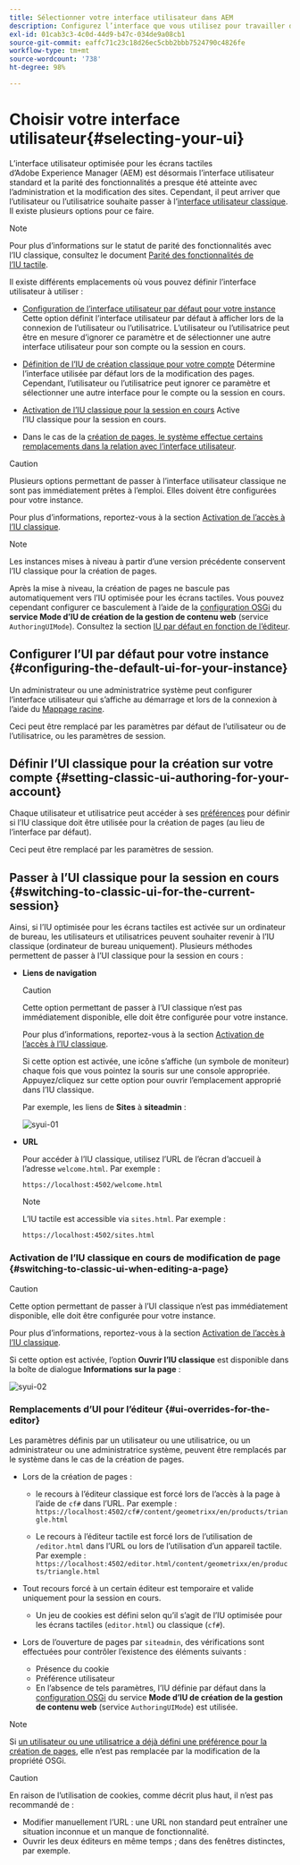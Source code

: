 ```yaml
---
title: Sélectionner votre interface utilisateur dans AEM
description: Configurez l’interface que vous utilisez pour travailler dans Adobe Experience Manager 6.5.
exl-id: 01cab3c3-4c0d-44d9-b47c-034de9a08cb1
source-git-commit: eaffc71c23c18d26ec5cbb2bbb7524790c4826fe
workflow-type: tm+mt
source-wordcount: '738'
ht-degree: 98%

---
```


# Choisir votre interface utilisateur{#selecting-your-ui}

L’interface utilisateur optimisée pour les écrans tactiles d’Adobe Experience Manager (AEM) est désormais l’interface utilisateur standard et la parité des fonctionnalités a presque été atteinte avec l’administration et la modification des sites. Cependant, il peut arriver que l’utilisateur ou l’utilisatrice souhaite passer à l’[interface utilisateur classique](/help/sites-classic-ui-authoring/classicui.md). Il existe plusieurs options pour ce faire.

>[!NOTE]
>
>Pour plus d’informations sur le statut de parité des fonctionnalités avec l’IU classique, consultez le document [Parité des fonctionnalités de l’IU tactile](/help/release-notes/touch-ui-features-status.md).

Il existe différents emplacements où vous pouvez définir l’interface utilisateur à utiliser :

* [Configuration de l’interface utilisateur par défaut pour votre instance](#configuring-the-default-ui-for-your-instance)
Cette option définit l’interface utilisateur par défaut à afficher lors de la connexion de l’utilisateur ou l’utilisatrice. L’utilisateur ou l’utilisatrice peut être en mesure d’ignorer ce paramètre et de sélectionner une autre interface utilisateur pour son compte ou la session en cours.

* [Définition de l’IU de création classique pour votre compte](/help/sites-authoring/select-ui.md#setting-classic-ui-authoring-for-your-account) 
Détermine l’interface utilisée par défaut lors de la modification des pages. Cependant, l’utilisateur ou l’utilisatrice peut ignorer ce paramètre et sélectionner une autre interface pour le compte ou la session en cours.

* [Activation de l’IU classique pour la session en cours](#switching-to-classic-ui-for-the-current-session)
Active l’IU classique pour la session en cours.

* Dans le cas de la [création de pages, le système effectue certains remplacements dans la relation avec l’interface utilisateur](#ui-overrides-for-the-editor).

>[!CAUTION]
>
>Plusieurs options permettant de passer à l’interface utilisateur classique ne sont pas immédiatement prêtes à l’emploi. Elles doivent être configurées pour votre instance.
>
>Pour plus d’informations, reportez-vous à la section [Activation de l’accès à l’IU classique](/help/sites-administering/enable-classic-ui.md).

>[!NOTE]
>
>Les instances mises à niveau à partir d’une version précédente conservent l’IU classique pour la création de pages.
>
>Après la mise à niveau, la création de pages ne bascule pas automatiquement vers l’IU optimisée pour les écrans tactiles. Vous pouvez cependant configurer ce basculement à l’aide de la [configuration OSGi](/help/sites-deploying/configuring-osgi.md) du **service Mode d’IU de création de la gestion de contenu web** (service `AuthoringUIMode`). Consultez la section [IU par défaut en fonction de l’éditeur](#ui-overrides-for-the-editor).

## Configurer l’UI par défaut pour votre instance {#configuring-the-default-ui-for-your-instance}

Un administrateur ou une administratrice système peut configurer l’interface utilisateur qui s’affiche au démarrage et lors de la connexion à l’aide du [Mappage racine](/help/sites-deploying/osgi-configuration-settings.md#daycqrootmapping).

Ceci peut être remplacé par les paramètres par défaut de l’utilisateur ou de l’utilisatrice, ou les paramètres de session.

## Définir l’UI classique pour la création sur votre compte {#setting-classic-ui-authoring-for-your-account}

Chaque utilisateur et utilisatrice peut accéder à ses [préférences](/help/sites-authoring/user-properties.md#userpreferences) pour définir si l’IU classique doit être utilisée pour la création de pages (au lieu de l’interface par défaut).

Ceci peut être remplacé par les paramètres de session.

## Passer à l’UI classique pour la session en cours {#switching-to-classic-ui-for-the-current-session}

Ainsi, si l’IU optimisée pour les écrans tactiles est activée sur un ordinateur de bureau, les utilisateurs et utilisatrices peuvent souhaiter revenir à l’IU classique (ordinateur de bureau uniquement). Plusieurs méthodes permettent de passer à l’UI classique pour la session en cours :

* **Liens de navigation**

  >[!CAUTION]
  >
  >Cette option permettant de passer à l’UI classique n’est pas immédiatement disponible, elle doit être configurée pour votre instance.
  >
  >
  >Pour plus d’informations, reportez-vous à la section [Activation de l’accès à l’IU classique](/help/sites-administering/enable-classic-ui.md).

  Si cette option est activée, une icône s’affiche (un symbole de moniteur) chaque fois que vous pointez la souris sur une console appropriée. Appuyez/cliquez sur cette option pour ouvrir l’emplacement approprié dans l’IU classique.

  Par exemple, les liens de **Sites** à **siteadmin** :

  ![syui-01](assets/syui-01.png)

* **URL**

  Pour accéder à l’IU classique, utilisez l’URL de l’écran d’accueil à l’adresse `welcome.html`. Par exemple :

  `https://localhost:4502/welcome.html`

  >[!NOTE]
  >
  >L’IU tactile est accessible via `sites.html`. Par exemple :
  >
  >
  >`https://localhost:4502/sites.html`

### Activation de l’IU classique en cours de modification de page {#switching-to-classic-ui-when-editing-a-page}

>[!CAUTION]
>
>Cette option permettant de passer à l’UI classique n’est pas immédiatement disponible, elle doit être configurée pour votre instance.
>
>Pour plus d’informations, reportez-vous à la section [Activation de l’accès à l’IU classique](/help/sites-administering/enable-classic-ui.md).

Si cette option est activée, l’option **Ouvrir l’IU classique** est disponible dans la boîte de dialogue **Informations sur la page** :

![syui-02](assets/syui-02.png)

### Remplacements d’UI pour l’éditeur {#ui-overrides-for-the-editor}

Les paramètres définis par un utilisateur ou une utilisatrice, ou un administrateur ou une administratrice système, peuvent être remplacés par le système dans le cas de la création de pages.

* Lors de la création de pages :

   * le recours à l’éditeur classique est forcé lors de l’accès à la page à l’aide de `cf#` dans l’URL. Par exemple :
     `https://localhost:4502/cf#/content/geometrixx/en/products/triangle.html`

   * Le recours à l’éditeur tactile est forcé lors de l’utilisation de `/editor.html` dans l’URL ou lors de l’utilisation d’un appareil tactile. Par exemple :
     `https://localhost:4502/editor.html/content/geometrixx/en/products/triangle.html`

* Tout recours forcé à un certain éditeur est temporaire et valide uniquement pour la session en cours.

   * Un jeu de cookies est défini selon qu’il s’agit de l’IU optimisée pour les écrans tactiles (`editor.html`) ou classique (`cf#`).

* Lors de l’ouverture de pages par `siteadmin`, des vérifications sont effectuées pour contrôler l’existence des éléments suivants :

   * Présence du cookie
   * Préférence utilisateur
   * En l’absence de tels paramètres, l’IU définie par défaut dans la [configuration OSGi](/help/sites-deploying/configuring-osgi.md) du service **Mode d’IU de création de la gestion de contenu web** (service `AuthoringUIMode`) est utilisée.

>[!NOTE]
>
>Si [un utilisateur ou une utilisatrice a déjà défini une préférence pour la création de pages](#settingthedefaultauthoringuiforyouraccount), elle n’est pas remplacée par la modification de la propriété OSGi.

>[!CAUTION]
>
>En raison de l’utilisation de cookies, comme décrit plus haut, il n’est pas recommandé de :
>
>* Modifier manuellement l’URL : une URL non standard peut entraîner une situation inconnue et un manque de fonctionnalité.
>* Ouvrir les deux éditeurs en même temps ; dans des fenêtres distinctes, par exemple.
